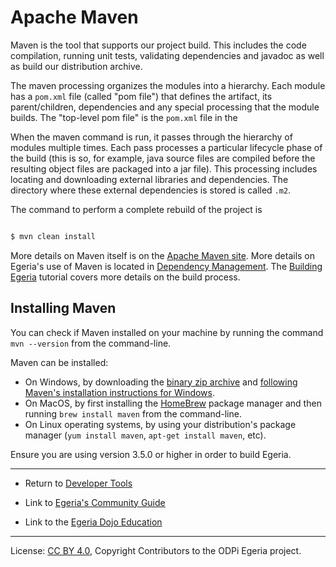 <!-- SPDX-License-Identifier: CC-BY-4.0 -->
<!-- Copyright Contributors to the ODPi Egeria project 2020. -->


# Apache Maven

Maven is the tool that supports our project build.
This includes the code compilation, running unit tests,
validating dependencies and javadoc as well
as build our distribution archive.

The maven processing organizes the modules into a
hierarchy.  Each module has a `pom.xml` file (called "pom file") that defines the
artifact, its parent/children, dependencies and
any special processing that the module builds.  The "top-level pom file" 
is the `pom.xml` file in the 

When the maven command is run, it passes through the
hierarchy of modules multiple times.  Each pass processes a particular lifecycle phase of
the build (this is so, for example, java source files are compiled before the resulting
object files are packaged into a jar file).  This processing
includes locating and downloading
external libraries and dependencies.
The directory where these external dependencies is stored is called `.m2`.

The command to perform a complete rebuild of the project
is
```bash

$ mvn clean install

```
More details on Maven itself is on the [Apache Maven site](https://maven.apache.org/).
More details on Egeria's use of Maven is located in [Dependency Management](../Dependency-Management.md).
The [Building Egeria](../../open-metadata-resources/open-metadata-tutorials/building-egeria-tutorial) tutorial
covers more details on the build process.

## Installing Maven

You can check if Maven installed on your machine by running the command `mvn --version` from the command-line.

Maven can be installed:

- On Windows, by downloading the [binary zip archive](https://maven.apache.org/download.cgi) and
[following Maven's installation instructions for Windows](https://maven.apache.org/guides/getting-started/windows-prerequisites.html).
- On MacOS, by first installing the [HomeBrew](https://brew.sh) package manager and then running
`brew install maven` from the command-line.
- On Linux operating systems, by using your distribution's package manager (`yum install maven`, `apt-get install maven`, etc).

Ensure you are using version 3.5.0 or higher in order to build Egeria.

----
* Return to [Developer Tools](.)


* Link to [Egeria's Community Guide](../../Community-Guide.md)
* Link to the [Egeria Dojo Education](../../open-metadata-resources/open-metadata-tutorials/egeria-dojo)


----
License: [CC BY 4.0](https://creativecommons.org/licenses/by/4.0/),
Copyright Contributors to the ODPi Egeria project.